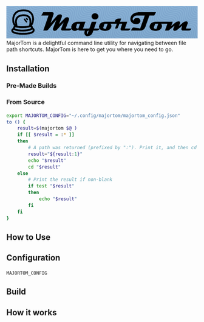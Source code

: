 ![](docs/img/majortom_banner.png)
MajorTom is a delightful command line utility for navigating between file path shortcuts. MajorTom is here to get you where you need to go.

## Installation

### Pre-Made Builds

### From Source

```bash
export MAJORTOM_CONFIG="~/.config/majortom/majortom_config.json"
to () {
    result=$(majortom $@ )
    if [[ $result = :* ]]
    then
        # A path was returned (prefixed by ":"). Print it, and then cd to it.
        result="${result:1}"
        echo "$result"
        cd "$result"
    else
        # Print the result if non-blank
        if test "$result"
        then
            echo "$result"
        fi
    fi
}
```

## How to Use

## Configuration

`MAJORTOM_CONFIG`

## Build

## How it works

